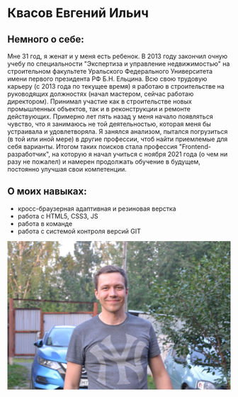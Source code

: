 # Квасов Евгений Ильич

## Немного о себе:

Мне 31 год, я женат и у меня есть ребенок.
В 2013 году закончил очную учебу по специальности "Экспертиза и управление недвижимостью" на строительном факультете Уральского Федерального Университета имени первого президента РФ Б.Н. Ельцина.
Всю свою трудовую карьеру (с 2013 года по текущее время) я работаю в строительстве на руководящих должностях (начал мастером, сейчас работаю директором).
Принимал участие как в строительстве новых промышленных объектов, так и в реконструкции и ремонте действующих.
Примерно лет пять назад у меня начало появляться чувство, что я занимаюсь не той деятельностью, которая меня бы устраивала и удовлетворяла. Я занялся анализом, пытался погрузиться (в той или иной мере) в другие профессии, чтоб найти приемлемые для себя варианты.
Итогом таких поисков стала профессия "Frontend-разработчик", на которую я начал учиться с ноября 2021 года (о чем ни разу не пожалел) и намерен продолжать обучение в будущем, постоянно улучшая свои компетенции.

## О моих навыках:

* кросс-браузерная адаптивная и резиновая верстка
* работа с HTML5, CSS3, JS
* работа в команде
* работа с системой контроля версий GIT

![photo](img/IMG-20211026-WA0070.jpg)
